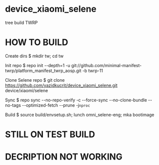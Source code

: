 # device_xiaomi_selene
tree build TWRP

# HOW TO BUILD

Create dirs
$ mkdir tw; cd tw

Init repo
$ repo init --depth=1 -u git://github.com/minimal-manifest-twrp/platform_manifest_twrp_aosp.git -b twrp-11

Clone Selene repo
$ git clone https://github.com/yazidkucrit/device_xiaomi_selene.git device/xiaomi/selene

Sync
$ repo sync --no-repo-verify -c --force-sync --no-clone-bundle --no-tags --optimized-fetch --prune -j`nproc`

Build
$ source build/envsetup.sh; lunch omni_selene-eng; mka bootimage





# STILL ON TEST BUILD
# DECRIPTION NOT WORKING

